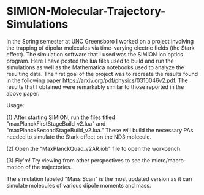 # SIMION-Molecular-Trajectory-Simulations
In the Spring semester at UNC Greensboro I worked on a project involving the trapping of dipolar molecules via time-varying electric fields (the Stark effect). The simulation software that I used was the SIMION ion optics program. Here I have posted the lua files used to build and run the simulations as well as the Mathematica notebooks used to analyze the resulting data. The first goal of the project was to recreate the results found in the following paper https://arxiv.org/pdf/physics/0310046v2.pdf. The results that I obtained were remarkably similar to those reported in the above paper.

Usage: 

(1) After starting SIMION, run the files titled "maxPlanckFirstStageBuild_v2.lua" and "maxPlanckSecondStageBuild_v2.lua." These will build the necessary PAs needed to simulate the Stark effect on the ND3 molecule. 

(2) Open the "MaxPlanckQuad_v2AR.iob" file to open the workbench.

(3) Fly'm! Try viewing from other perspectives to see the micro/macro-motion of the trajectories.

The simulation labeled "Mass Scan" is the most updated version as it can simulate molecules of various dipole moments and mass.